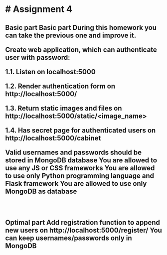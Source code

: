 
<h1># Assignment 4</h1>

<h2>Basic part</h>
Basic part
During this homework you can take the previous one and improve it.

Create web application, which can authenticate user with password:

1.1. Listen on localhost:5000

1.2. Render authentication form on http://localhost:5000/

1.3. Return static images and files on http://localhost:5000/static/<image_name>

1.4. Has secret page for authenticated users on http://localhost:5000/cabinet

Valid usernames and passwords should be stored in MongoDB database
You are allowed to use any JS or CSS frameworks
You are allowed to use only Python programming language and Flask framework
You are allowed to use only MongoDB as database

<br>
<h2>Optimal part</h>
Add registration function to append new users on http://localhost:5000/register/
You can keep usernames/passwords only in MongoDB